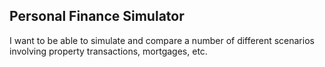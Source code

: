## Personal Finance Simulator

I want to be able to simulate and compare a number of different scenarios involving property transactions, mortgages, etc.